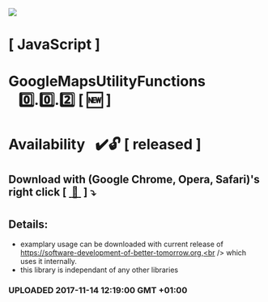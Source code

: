 <img src="https://github.com/Dabrowski-Software-Development/GoogleMapsUtilityFunctions/blob/master/github_json2sql.png"></img>
# [ JavaScript ]
# GoogleMapsUtilityFunctions &nbsp;&nbsp;&nbsp;:zero:.:zero:.:two:&nbsp;[&nbsp;:new:&nbsp;]
#
#
# Availability&nbsp;&nbsp;&nbsp;:heavy_check_mark::unlock: [ released ]
## Download with (Google Chrome, Opera, Safari)'s right click [&nbsp;[ :floppy_disk: ](https://github.com/Dabrowski-Software-Development/GoogleMapsUtilityFunctions/blob/master/google-maps-utilities-0.0.2.js)&nbsp;]&nbsp;:arrow_heading_down:
#
## Details:
 - examplary usage can be downloaded with current release of https://software-development-of-better-tomorrow.org,<br /> which uses it internally.
 - this library is independant of any other libraries

### <strong>UPLOADED 2017-11-14 12:19:00 GMT +01:00</strong>
